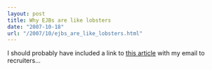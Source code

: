```yaml
---
layout: post
title: Why EJBs are like lobsters
date: "2007-10-18"
url: "/2007/10/ejbs_are_like_lobsters.html"
---
```


I should probably have included a link to [this
article](http://thecodist.com/fiche/thecodist/article/what-is-experience-or-why-ejbs-are-like-lobsters)
with my email to recruiters...
